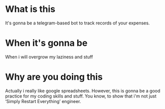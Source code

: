 # What is this
It's gonna be a telegram-based bot to track records of your expenses.

# When it's gonna be
When i will overgrow my laziness and stuff

# Why are you doing this
Actually i really like google spreadsheets. However, this is gonna be a good
practice for my coding skills and stuff. You know, to show that i'm not just
‘Simply Restart Everything’ engineer.
